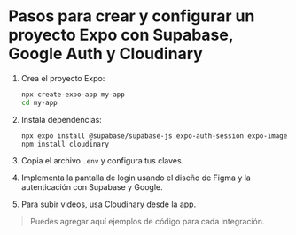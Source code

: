 # Pasos para crear y configurar un proyecto Expo con Supabase, Google Auth y Cloudinary

1. Crea el proyecto Expo:

   ```bash
   npx create-expo-app my-app
   cd my-app
   ```

2. Instala dependencias:

   ```bash
   npx expo install @supabase/supabase-js expo-auth-session expo-image-picker
   npm install cloudinary
   ```

3. Copia el archivo `.env` y configura tus claves.
4. Implementa la pantalla de login usando el diseño de Figma y la autenticación con Supabase y Google.
5. Para subir videos, usa Cloudinary desde la app.

> Puedes agregar aquí ejemplos de código para cada integración.
